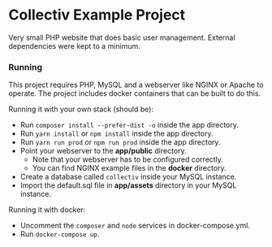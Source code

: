 # Collectiv Example Project

Very small PHP website that does basic user management. External dependencies were kept to a minimum.

### Running

This project requires PHP, MySQL and a webserver like NGINX or Apache to operate.
The project includes docker containers that can be built to do this.

Running it with your own stack (should be):

* Run ```composer install --prefer-dist -o``` inside the app directory.
* Run ```yarn install``` or ```npm install``` inside the app directory.
* Run ```yarn run prod``` or ```npm run prod``` inside the app directory.
* Point your webserver to the **app/public** directory.
    * Note that your webserver has to be configured correctly.
    * You can find NGINX example files in the **docker** directory.
* Create a database called ```collectiv``` inside your MySQL instance.
* Import the default.sql file in **app/assets** directory in your MySQL instance.

Running it with docker:

* Uncomment the ```composer``` and ```node``` services in docker-compose.yml.
* Run ```docker-compose up```.